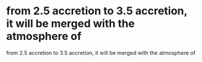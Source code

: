# from 2.5 accretion to 3.5 accretion, it will be merged with the atmosphere of

from 2.5 accretion to 3.5 accretion, it will be merged with the atmosphere of